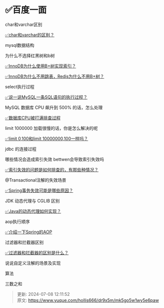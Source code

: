 # ✅百度一面



char和varchar区别

[✅char和varchar的区别？](https://www.yuque.com/hollis666/dr9x5m/xodf4gdc6i9goyt6)

mysql数据结构

为什么不选择红黑树和b树

[✅InnoDB为什么使用B+树实现索引？](https://www.yuque.com/hollis666/dr9x5m/uh3cy1)

[✅InnoDB为什么不用跳表，Redis为什么不用B+树？](https://www.yuque.com/hollis666/dr9x5m/lcz0grveudyoa16b)

select执行过程

[✅说一说MySQL一条SQL语句的执行过程？](https://www.yuque.com/hollis666/dr9x5m/dzkisw)

MySQL 数据库 CPU 飙升到 500% 的话，怎么处理

[✅数据库CPU被打满排查过程](https://www.yuque.com/hollis666/dr9x5m/yhfy70xlf7kegk0s)

limit 1000000 加载很慢的话，你是怎么解决的呢

[✅limit 0,100和limit 10000000,100一样吗？](https://www.yuque.com/hollis666/dr9x5m/gtpc5u4i7xmy13el)

jdbc 的连接过程

哪些情况会造成索引失效 bettwen会导致索引失效吗

[✅索引失效的问题是如何排查的，有那些种情况？](https://www.yuque.com/hollis666/dr9x5m/sgkrtodriyoliden)

@Transactional注解的失效场景

[✅Spring事务失效可能是哪些原因？](https://www.yuque.com/hollis666/dr9x5m/bz0tulziboigw24b)

JDK 动态代理与 CGLIB 区别

[✅Java的动态代理如何实现？](https://www.yuque.com/hollis666/dr9x5m/ugvfzx)

aop执行顺序

[✅介绍一下Spring的AOP](https://www.yuque.com/hollis666/dr9x5m/nget4r5wl2imegi7)

过滤器和拦截器区别

[✅过滤器和拦截器的区别是什么？](https://www.yuque.com/hollis666/dr9x5m/oo999uimvc6sxrob)

说说自定义注解的场景及实现

算法

三数之和



> 更新: 2024-07-08 12:11:52  
> 原文: <https://www.yuque.com/hollis666/dr9x5m/mk5go5w1wy5e6paw>